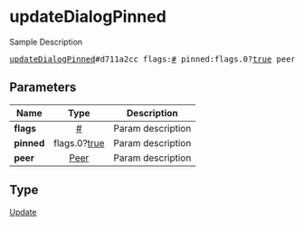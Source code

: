 # updateDialogPinned

Sample Description

<pre>
<a href="../constructor/updateDialogPinned.md">updateDialogPinned</a>#d711a2cc flags:<a href="../type/#.md">#</a> pinned:flags.0?<a href="../type/true.md">true</a> peer:<a href="../type/Peer.md">Peer</a> = <a href="../type/Update.md">Update</a>;
</pre>
## Parameters

| Name | Type | Description |
|------|:----:|-------------|
| **flags** | <a href="../type/#.md">#</a> | Param description |
| **pinned** | flags.0?<a href="../type/true.md">true</a> | Param description |
| **peer** | <a href="../type/Peer.md">Peer</a> | Param description |

## Type

<a href="../type/Update.md">Update</a>
